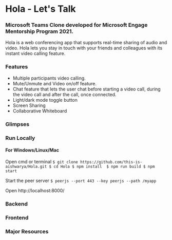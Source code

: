 # Hola - Let's Talk

### Microsoft Teams Clone developed for **Microsoft Engage** Mentorship Program 2021. 

Hola is a web conferencing app that supports real-time sharing of audio and video. Hola lets you stay in touch with your friends and colleagues with its instant video calling feature.

### Features

- Multiple participants video calling.
- Mute/Unmute and Video on/off feature.
- Chat feature that lets the user chat before starting a video call, during the video call and after the call, once connected.
- Light/dark mode toggle button
- Screen Sharing
- Collaborative Whiteboard

### Glimpses

### Run Locally

#### For Windows/Linux/Mac

Open cmd or terminal
` $ git clone https://github.com/this-is-aishwarya/Hola.git
  $ cd Hola
  $ npm install 
  $ npm run build
  $ npm start `
  
Start the peer server
` $ peerjs --port 443 --key peerjs --path /myapp `

Open http://localhost:8000/

### Backend 

### Frontend

### Major Resources


